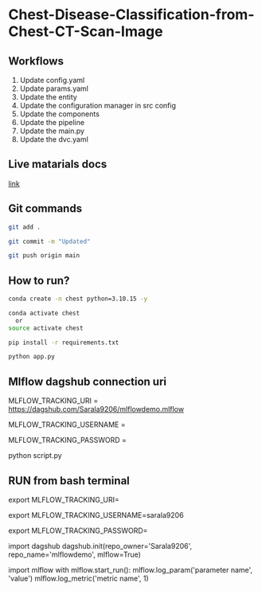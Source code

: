 # Chest-Disease-Classification-from-Chest-CT-Scan-Image


## Workflows

1. Update config.yaml
2. Update params.yaml
3. Update the entity
4. Update the configuration manager in src config
5. Update the components
6. Update the pipeline 
7. Update the main.py
8. Update the dvc.yaml 



## Live matarials docs

[link](https://drive.google.com/file/d/154rT9p8XuoBL0l63ov2eDBkU98Ke8-TP/view?usp=sharing)


## Git commands

```bash
git add .

git commit -m "Updated"

git push origin main
```

## How to run?

```bash
conda create -n chest python=3.10.15 -y
```

```bash
conda activate chest
  or
source activate chest
```

```bash
pip install -r requirements.txt
```

```bash
python app.py
```

## Mlflow dagshub connection uri
MLFLOW_TRACKING_URI = https://dagshub.com/Sarala9206/mlflowdemo.mlflow

MLFLOW_TRACKING_USERNAME = 

MLFLOW_TRACKING_PASSWORD = 

python script.py

## RUN from bash terminal

export MLFLOW_TRACKING_URI=

export MLFLOW_TRACKING_USERNAME=sarala9206 

export MLFLOW_TRACKING_PASSWORD=


import dagshub
dagshub.init(repo_owner='Sarala9206', repo_name='mlflowdemo', mlflow=True)

import mlflow
with mlflow.start_run():
  mlflow.log_param('parameter name', 'value')
  mlflow.log_metric('metric name', 1)

